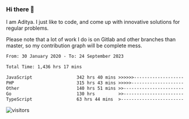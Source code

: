 ### Hi there 👋

I am Aditya. I just like to code, and come up with innovative solutions for regular problems.

Please note that a lot of work I do is on Gitlab and other branches than master, so my contribution graph will be complete mess.

<!--START_SECTION:waka-->

```txt
From: 30 January 2020 - To: 24 September 2023

Total Time: 1,436 hrs 17 mins

JavaScript                 342 hrs 40 mins >>>>>>-------------------   23.86 %
PHP                        315 hrs 43 mins >>>>>--------------------   21.98 %
Other                      140 hrs 51 mins >>-----------------------   09.81 %
Go                         130 hrs         >>-----------------------   09.05 %
TypeScript                 63 hrs 44 mins  >------------------------   04.44 %
```

<!--END_SECTION:waka-->

![visitors](https://visitor-badge.glitch.me/badge?page_id=BrainBuzzer.visitor-badge&left_color=green&right_color=red)
